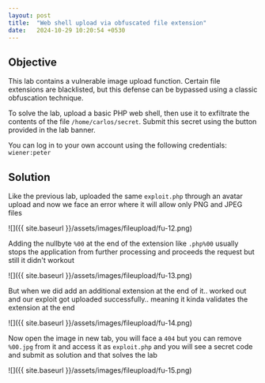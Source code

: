 ```yaml
---
layout: post
title:  "Web shell upload via obfuscated file extension"
date:   2024-10-29 10:20:54 +0530
---
```


## Objective 

This lab contains a vulnerable image upload function. Certain file extensions are blacklisted, but this defense can be bypassed using a classic obfuscation technique.

To solve the lab, upload a basic PHP web shell, then use it to exfiltrate the contents of the file `/home/carlos/secret`. Submit this secret using the button provided in the lab banner.

You can log in to your own account using the following credentials: `wiener:peter` 

## Solution

Like the previous lab, uploaded the same `exploit.php` through an avatar upload and now we face an error where it will allow only PNG and JPEG files 

![]({{ site.baseurl }}/assets/images/fileupload/fu-12.png)

Adding the nullbyte `%00` at the end of the extension like `.php%00` usually stops the application from further processing and proceeds the request but still it didn't workout 

![]({{ site.baseurl }}/assets/images/fileupload/fu-13.png)

But when we did add an additional extension at the end of it.. worked out and our exploit got uploaded successfully.. meaning it kinda validates the extension at the end 

![]({{ site.baseurl }}/assets/images/fileupload/fu-14.png)

Now open the image in new tab, you will face a `404` but you can remove `%00.jpg` from it and access it as `exploit.php` and you will see a secret code and submit as solution and that solves the lab 

![]({{ site.baseurl }}/assets/images/fileupload/fu-15.png)
